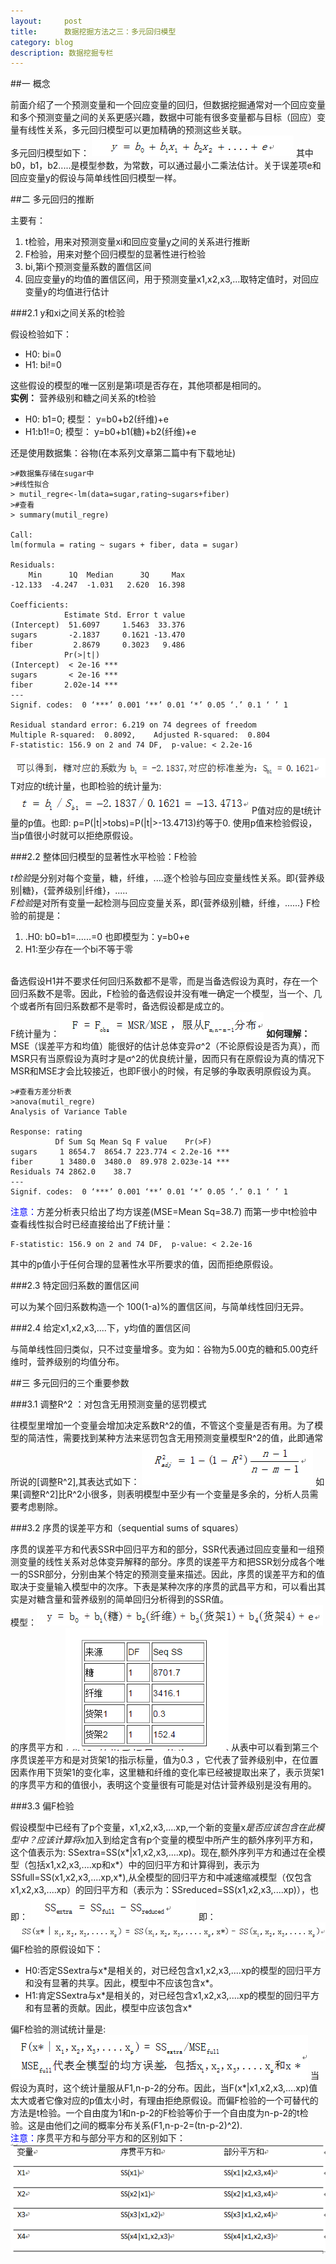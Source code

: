 ```yaml
---
layout:     post
title:      数据挖掘方法之三：多元回归模型
category: blog
description: 数据挖掘专栏
--- 
```


##一 概念    

  前面介绍了一个预测变量和一个回应变量的回归，但数据挖掘通常对一个回应变量和多个预测变量之间的关系更感兴趣，数据中可能有很多变量都与目标（回应）变量有线性关系，多元回归模型可以更加精确的预测这些关联。<br>
多元回归模型如下： <img src="/images/blog/muitlregression1.png">
其中b0，b1，b2.....是模型参数，为常数，可以通过最小二乘法估计。关于误差项e和回应变量y的假设与简单线性回归模型一样。
         
##二 多元回归的推断   
  
主要有：
<ol><li>t检验，用来对预测变量xi和回应变量y之间的关系进行推断</li>
<li>F检验，用来对整个回归模型的显著性进行检验</li>  
<li>bi,第i个预测变量系数的置信区间</li> 
<li>回应变量y的均值的置信区间，用于预测变量x1,x2,x3,...取特定值时，对回应变量y的均值进行估计</li>
</ol>

###2.1 y和xi之间关系的t检验  

假设检验如下：
<ul><li>H0: bi=0</li><li>H1:  bi!=0 </li></ul>
这些假设的模型的唯一区别是第i项是否存在，其他项都是相同的。<br>
<B>实例：</B> 营养级别和糖之间关系的t检验
<ul><li>H0: b1=0;                 模型： y=b0+b2(纤维)+e</li><li>H1:b1!=0;                 模型： y=b0+b1(糖)+b2(纤维)+e</li></ul>
还是使用数据集：谷物(在本系列文章第二篇中有下载地址)

    >#数据集存储在sugar中  
    >#线性拟合  
    > mutil_regre<-lm(data=sugar,rating~sugars+fiber)  
    >#查看  
    > summary(mutil_regre)  
  
    Call:  
    lm(formula = rating ~ sugars + fiber, data = sugar)  
  
    Residuals:  
        Min      1Q  Median      3Q     Max   
    -12.133  -4.247  -1.031   2.620  16.398   
  
    Coefficients:  
                Estimate Std. Error t value  
    (Intercept)  51.6097     1.5463  33.376  
    sugars       -2.1837     0.1621 -13.470  
    fiber         2.8679     0.3023   9.486  
                Pr(>|t|)      
    (Intercept)  < 2e-16 ***  
    sugars       < 2e-16 ***  
    fiber       2.02e-14 ***  
    ---  
    Signif. codes:  0 ‘***’ 0.001 ‘**’ 0.01 ‘*’ 0.05 ‘.’ 0.1 ‘ ’ 1  
  
    Residual standard error: 6.219 on 74 degrees of freedom  
    Multiple R-squared:  0.8092,    Adjusted R-squared:  0.804   
    F-statistic: 156.9 on 2 and 74 DF,  p-value: < 2.2e-16  

<img src="/images/blog/muitlregression2.png"><br>
T对应的t统计量，也即检验的统计量为:<img src="/images/blog/muitlregression3.png">
P值对应的是t统计量的p值。也即: p=P(|t|>tobs)=P(|t|>-13.4713)约等于0. 使用p值来检验假设，当p值很小时就可以拒绝原假设。

###2.2 整体回归模型的显著性水平检验：F检验

<I>t检验</I>是分别对每个变量，糖，纤维，....逐个检验与回应变量线性关系。即{营养级别|糖}，{营养级别|纤维}，.....<br>
<I>F检验</I>是对所有变量一起检测与回应变量关系，即{营养级别|糖，纤维，......}
F检验的前提是：<ol><li>.H0: b0=b1=......=0   也即模型为：y=b0+e</li><li>H1:至少存在一个bi不等于零</li></ol><br>
备选假设H1并不要求任何回归系数都不是零，而是当备选假设为真时，存在一个回归系数不是零。因此，F检验的备选假设并没有唯一确定一个模型，当一个、几个或者所有回归系数都不是零时，备选假设都是成立的。<br>
F统计量为：<img src="/images/blog/muitlregression4.png">
<B>如何理解：</B>MSE（误差平方和均值）能很好的估计总体变异σ^2（不论原假设是否为真），而MSR只有当原假设为真时才是σ^2的优良统计量，因而只有在原假设为真的情况下MSR和MSE才会比较接近，也即F很小的时候，有足够的争取表明原假设为真。

    >#查看方差分析表  
    >anova(mutil_regre)  
    Analysis of Variance Table  
  
    Response: rating  
              Df Sum Sq Mean Sq F value    Pr(>F)      
    sugars     1 8654.7  8654.7 223.774 < 2.2e-16 ***  
    fiber      1 3480.0  3480.0  89.978 2.023e-14 ***  
    Residuals 74 2862.0    38.7                        
    ---  
    Signif. codes:  0 ‘***’ 0.001 ‘**’ 0.01 ‘*’ 0.05 ‘.’ 0.1 ‘ ’ 1 

<font color="blue">注意：</font>方差分析表只给出了均方误差(MSE=Mean Sq=38.7) 而第一步中t检验中查看线性拟合时已经直接给出了F统计量：

    F-statistic: 156.9 on 2 and 74 DF,  p-value: < 2.2e-16

其中的p值小于任何合理的显著性水平所要求的值，因而拒绝原假设。

###2.3 特定回归系数的置信区间

可以为某个回归系数构造一个 100(1-a)%的置信区间，与简单线性回归无异。

###2.4 给定x1,x2,x3,....下，y均值的置信区间

与简单线性回归类似，只不过变量增多。变为如：谷物为5.00克的糖和5.00克纤维时，营养级别的均值分布。

##三 多元回归的三个重要参数

###3.1 调整R^2 ：对包含无用预测变量的惩罚模式 

往模型里增加一个变量会增加决定系数R^2的值，不管这个变量是否有用。为了模型的简洁性，需要找到某种方法来惩罚包含无用预测变量模型R^2的值，此即通常所说的[调整R^2],其表达式如下： <img src="/images/blog/muitlregression5.png">
如果[调整R^2]比R^2小很多，则表明模型中至少有一个变量是多余的，分析人员需要考虑剔除。

###3.2 序贯的误差平方和（sequential sums of squares）

序贯的误差平方和代表SSR中回归平方和的部分，SSR代表通过回应变量和一组预测变量的线性关系对总体变异解释的部分。序贯的误差平方和把SSR划分成各个唯一的SSR部分，分别由某个特定的预测变量来描述。因此，序贯的误差平方和的值取决于变量输入模型中的次序。下表是某种次序的序贯的武昌平方和，可以看出其实是对糖含量和营养级别的简单回归分析得到的SSR值。<br>
模型：<img src="/images/blog/muitlregression6.png">的序贯平方和
<img src="/images/blog/muitlregression7.png">
从表中可以看到第三个序贯误差平方和是对货架1的指示标量，值为0.3 ，它代表了营养级别中，在位置因素作用下货架1的变化率，这里糖和纤维的变化率已经被提取出来了，表示货架1的序贯平方和的值很小，表明这个变量很有可能是对估计营养级别是没有用的。

###3.3 偏F检验

假设模型中已经有了p个变量，x1,x2,x3,....xp,一个新的变量x*是否应该包含在此模型中？应该计算将x*加入到给定含有p个变量的模型中所产生的额外序列平方和，这个值表示为: SSextra=SS(x*|x1,x2,x3,....xp)。现在,额外序列平方和通过在全模型（包括x1,x2,x3,....xp和x*）中的回归平方和计算得到，表示为SSfull=SS(x1,x2,x3,....xp,x*),从全模型的回归平方和中减速缩减模型（仅包含x1,x2,x3,....xp）的回归平方和（表示为：SSreduced=SS(x1,x2,x3,....xp)），也即：
<img src="/images/blog/muitlregression8.png">
即：<br>
<img src="/images/blog/muitlregression9.png">
偏F检验的原假设如下：
<ul><li>H0:否定SSextra与x*是相关的，对已经包含x1,x2,x3,....xp的模型的回归平方和没有显著的共享。因此，模型中不应该包含x*。</li><li>H1:肯定SSextra与x*是相关的，对已经包含x1,x2,x3,....xp的模型的回归平方和有显著的贡献。因此，模型中应该包含x*</li></ul>
偏F检验的测试统计量是:
<img src="/images/blog/muitlregression10.png">
当假设为真时，这个统计量服从F1,n-p-2的分布。因此，当F(x*|x1,x2,x3,....xp)值太大或者它像对应的p值太小时，有理由拒绝原假设。而偏F检验的一个可替代的方法是t检验。一个自由度为1和n-p-2的F检验等价于一个自由度为n-p-2的t检验。这是由他们之间的概率分布关系(F1,n-p-2=(tn-p-2)^2).<br>
<font color="blue">注意：</font>序贯平方和与部分平方和的区别如下：
<img src="/images/blog/muitlregression11.png">

